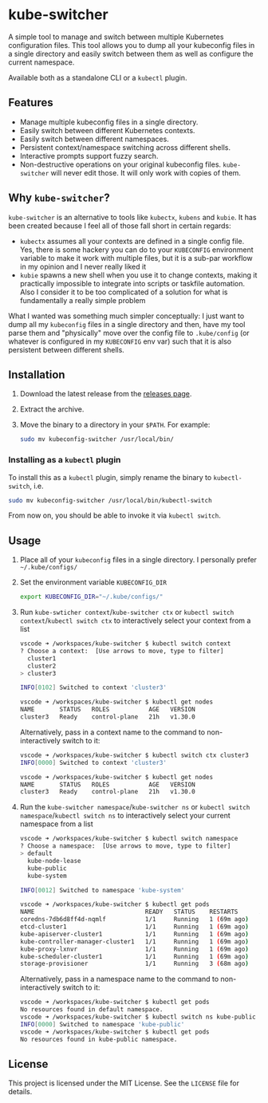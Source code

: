 # kube-switcher

A simple tool to manage and switch between multiple Kubernetes configuration files. This tool allows you to dump all your kubeconfig files in a single directory and easily switch between them as well as configure the current namespace.

Available both as a standalone CLI or a `kubectl` plugin.

## Features

- Manage multiple kubeconfig files in a single directory.
- Easily switch between different Kubernetes contexts.
- Easily switch between different namespaces.
- Persistent context/namespace switching across different shells.
- Interactive prompts support fuzzy search.
- Non-destructive operations on your original kubeconfig files. `kube-switcher` will never edit those. It will only work with copies of them.

## Why `kube-switcher`?

`kube-switcher` is an alternative to tools like `kubectx`, `kubens` and `kubie`. It has been created because I feel all of those fall short in certain regards:

- `kubectx` assumes all your contexts are defined in a single config file. Yes, there is some hackery you can do to your `KUBECONFIG` environment variable to make it work with multiple files, but it is a sub-par workflow in my opinion and I never really liked it
- `kubie` spawns a new shell when you use it to change contexts, making it practically impossible to integrate into scripts or taskfile automation. Also I consider it to be too complicated of a solution for what is fundamentally a really simple problem

What I wanted was something much simpler conceptually: I just want to dump all my `kubeconfig` files in a single directory and then, have my tool parse them and "physically" move over the config file to `.kube/config` (or whatever is configured in my `KUBECONFIG` env var) such that it is also persistent between different shells.

## Installation

1. Download the latest release from the [releases page](https://github.com/mirceanton/kube-switcher/releases).
2. Extract the archive.
3. Move the binary to a directory in your `$PATH`. For example:

    ```sh
    sudo mv kubeconfig-switcher /usr/local/bin/
    ```

### Installing as a `kubectl` plugin

To install this as a `kubectl` plugin, simply rename the binary to `kubectl-switch`, i.e.

```sh
sudo mv kubeconfig-switcher /usr/local/bin/kubectl-switch
```

From now on, you should be able to invoke it via `kubectl switch`.

## Usage

1. Place all of your `kubeconfig` files in a single directory. I personally prefer `~/.kube/configs/`

2. Set the environment variable `KUBECONFIG_DIR`

    ```sh
    export KUBECONFIG_DIR="~/.kube/configs/"
    ```

3. Run `kube-swticher context`/`kube-switcher ctx` or `kubectl switch context`/`kubectl switch ctx` to interactively select your context from a list

    ```sh
    vscode ➜ /workspaces/kube-switcher $ kubectl switch context
    ? Choose a context:  [Use arrows to move, type to filter]
      cluster1
      cluster2
    > cluster3

    INFO[0102] Switched to context 'cluster3'

    vscode ➜ /workspaces/kube-switcher $ kubectl get nodes
    NAME       STATUS   ROLES           AGE   VERSION
    cluster3   Ready    control-plane   21h   v1.30.0
    ```

    Alternatively, pass in a context name to the command to non-interactively switch to it:

    ```sh
    vscode ➜ /workspaces/kube-switcher $ kubectl switch ctx cluster3
    INFO[0000] Switched to context 'cluster3'

    vscode ➜ /workspaces/kube-switcher $ kubectl get nodes
    NAME       STATUS   ROLES           AGE   VERSION
    cluster3   Ready    control-plane   21h   v1.30.0
    ```

4. Run the `kube-switcher namespace`/`kube-switcher ns` or `kubectl switch namespace`/`kubectl switch ns` to interactively select your current namespace from a list

    ```sh
    vscode ➜ /workspaces/kube-switcher $ kubectl switch namespace
    ? Choose a namespace:  [Use arrows to move, type to filter]
    > default
      kube-node-lease
      kube-public
      kube-system

    INFO[0012] Switched to namespace 'kube-system'

    vscode ➜ /workspaces/kube-switcher $ kubectl get pods
    NAME                               READY   STATUS    RESTARTS      AGE
    coredns-7db6d8ff4d-nqmlf           1/1     Running   1 (69m ago)   21h
    etcd-cluster1                      1/1     Running   1 (69m ago)   21h
    kube-apiserver-cluster1            1/1     Running   1 (69m ago)   21h
    kube-controller-manager-cluster1   1/1     Running   1 (69m ago)   21h
    kube-proxy-lxnvr                   1/1     Running   1 (69m ago)   21h
    kube-scheduler-cluster1            1/1     Running   1 (69m ago)   21h
    storage-provisioner                1/1     Running   3 (68m ago)   21h
    ```

    Alternatively, pass in a namespace name to the command to non-interactively switch to it:

    ```sh
    vscode ➜ /workspaces/kube-switcher $ kubectl get pods
    No resources found in default namespace.
    vscode ➜ /workspaces/kube-switcher $ kubectl switch ns kube-public
    INFO[0000] Switched to namespace 'kube-public'
    vscode ➜ /workspaces/kube-switcher $ kubectl get pods
    No resources found in kube-public namespace.
    ```

## License

This project is licensed under the MIT License. See the `LICENSE` file for details.
